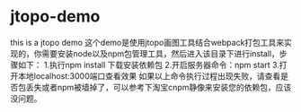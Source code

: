 # jtopo-demo
this is a jtopo demo
这个demo是使用jtopo画图工具结合webpack打包工具来实现的，你需要安装node以及npm包管理工具，然后进入该目录下进行install，步骤如下：
1.执行npm install  下载安装依赖包
2.开启服务器命令：npm start
3.打开本地localhost:3000端口查看效果
如果以上命令执行过程出现失败，请查看是否包丢失或者npm被墙掉了，可以参考下淘宝cnpm静像来安装您的依赖包，应该没问题。
